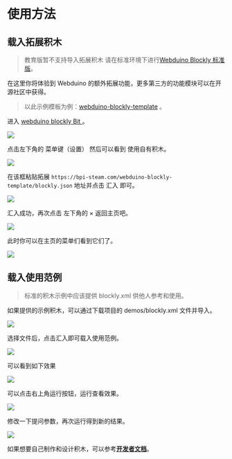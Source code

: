 # 使用方法

## 载入拓展积木

>   教育版暂不支持导入拓展积木
    请在标准环境下进行[Webduino Blockly 标准版](https://bit.webduino.com.cn/blockly/)。

在这里你将体验到 Webduino 的额外拓展功能，更多第三方的功能模块可以在开源社区中获得。


> 以此示例模板为例：[webduino-blockly-template](https://bpi-steam.com/webduino-blockly-template/) 。

进入 [ webduino blockly Bit ](https://bit.webduino.com.cn/blockly/?lang=zh-hans)。

![](../../assets/webduino/modules/basic/0.png)

点击左下角的 菜单键（设置） 然后可以看到 使用自有积木。

![](../../assets/webduino/modules/basic/1.png)

在该框粘贴拓展 `https://bpi-steam.com/webduino-blockly-template/blockly.json` 地址并点击 汇入 即可。

![](../../assets/webduino/modules/basic/2.png)

汇入成功，再次点击 左下角的 × 返回主页吧。

![](../../assets/webduino/modules/basic/3.png)

此时你可以在主页的菜单们看到它们了。

![](../../assets/webduino/modules/basic/4.png)

## 载入使用范例

> 标准的积木示例中应该提供 blockly.xml 供他人参考和使用。

如果提供的示例积木，可以通过下载项目的 demos/blockly.xml 文件并导入。

![](../../assets/webduino/modules/basic/5.png)

选择文件后，点击汇入即可载入使用范例。

![](../../assets/webduino/modules/basic/6.png)

可以看到如下效果

![](../../assets/webduino/modules/basic/7.png)

可以点击右上角运行按钮，运行查看效果。

![](../../assets/webduino/modules/basic/8.png)

修改一下提问参数，再次运行得到新的结果。

![](../../assets/webduino/modules/basic/9.png)

如果想要自己制作和设计积木，可以参考[**开发者文档**](http://dev.bpi-steam.com)。